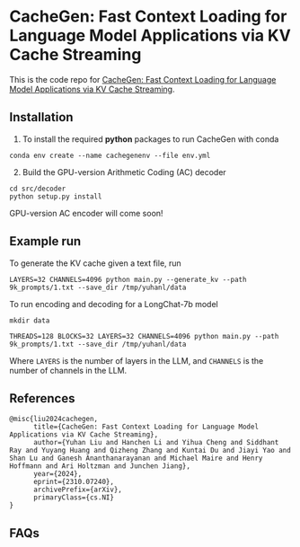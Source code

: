# CacheGen: Fast Context Loading for Language Model Applications via KV Cache Streaming

This is the code repo for [CacheGen: Fast Context Loading for Language Model Applications via KV Cache Streaming](https://arxiv.org/pdf/2310.07240.pdf).

## Installation

1. To install the required **python** packages to run CacheGen with conda
```
conda env create --name cachegenenv --file env.yml
```
2. Build the GPU-version Arithmetic Coding (AC) decoder 
```
cd src/decoder
python setup.py install
```

GPU-version AC encoder will come soon!


## Example run
To generate the KV cache given a text file, run
```
LAYERS=32 CHANNELS=4096 python main.py --generate_kv --path 9k_prompts/1.txt --save_dir /tmp/yuhanl/data
```


To run encoding and decoding for a LongChat-7b model
```
mkdir data

THREADS=128 BLOCKS=32 LAYERS=32 CHANNELS=4096 python main.py --path 9k_prompts/1.txt --save_dir /tmp/yuhanl/data

```
Where ``LAYERS`` is the number of layers in the LLM, and ``CHANNELS`` is the number of channels in the LLM.



## References

```
@misc{liu2024cachegen,
      title={CacheGen: Fast Context Loading for Language Model Applications via KV Cache Streaming}, 
      author={Yuhan Liu and Hanchen Li and Yihua Cheng and Siddhant Ray and Yuyang Huang and Qizheng Zhang and Kuntai Du and Jiayi Yao and Shan Lu and Ganesh Ananthanarayanan and Michael Maire and Henry Hoffmann and Ari Holtzman and Junchen Jiang},
      year={2024},
      eprint={2310.07240},
      archivePrefix={arXiv},
      primaryClass={cs.NI}
}
```

## FAQs
